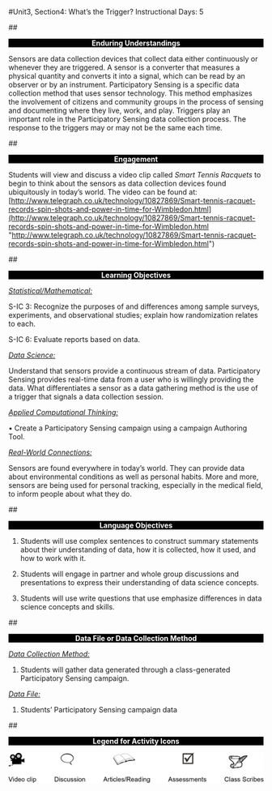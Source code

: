#Unit3, Section4: What’s the Trigger?
Instructional Days: 5

##<p style="background: black; color: white; text-align: center;">**Enduring Understandings**</p>
Sensors are data collection devices that collect data either continuously or whenever they are triggered.
A sensor is a converter that measures a physical quantity and converts it into a signal, which can be read
by an observer or by an instrument. Participatory Sensing is a specific data collection method that uses
sensor technology. This method emphasizes the involvement of citizens and community groups in the
process of sensing and documenting where they live, work, and play. Triggers play an important role in
the Participatory Sensing data collection process. The response to the triggers may or may not be the
same each time.

##<p style="background: black; color: white; text-align: center;">**Engagement**</p>
Students will view and discuss a video clip called *Smart Tennis Racquets* to begin to think about the
sensors as data collection devices found ubiquitously in today’s world. The video can be found at:    
[http://www.telegraph.co.uk/technology/10827869/Smart-tennis-racquet-records-spin-shots-and-power-in-time-for-Wimbledon.html](http://www.telegraph.co.uk/technology/10827869/Smart-tennis-racquet-records-spin-shots-and-power-in-time-for-Wimbledon.html "http://www.telegraph.co.uk/technology/10827869/Smart-tennis-racquet-records-spin-shots-and-power-in-time-for-Wimbledon.html")

##<p style="background: black; color: white; text-align: center;">**Learning Objectives**</p>
<ins>*Statistical/Mathematical:*</ins>

S-IC 3: Recognize the purposes of and differences among sample surveys, experiments, and
observational studies; explain how randomization relates to each.

S-IC 6: Evaluate reports based on data.

<ins>*Data Science:*</ins>

Understand that sensors provide a continuous stream of data. Participatory Sensing provides real-time
data from a user who is willingly providing the data. What differentiates a sensor as a data gathering
method is the use of a trigger that signals a data collection session.

<ins>*Applied Computational Thinking:*</ins>

• Create a Participatory Sensing campaign using a campaign Authoring Tool.

<ins>*Real-World Connections:*</ins>

Sensors are found everywhere in today’s world. They can provide data about environmental conditions as
well as personal habits. More and more, sensors are being used for personal tracking, especially in the
medical field, to inform people about what they do.

##<p style="background: black; color: white; text-align: center;">**Language Objectives**</p>
1. Students will use complex sentences to construct summary statements about their understanding
of data, how it is collected, how it used, and how to work with it.

2. Students will engage in partner and whole group discussions and presentations to express their
understanding of data science concepts.

3. Students will use write questions that use emphasize differences in data science concepts and
skills.

##<p style="background: black; color: white; text-align: center;">**Data File or Data Collection Method**</p>
<ins>*Data Collection Method:*</ins>

1. Students will gather data generated through a class-generated Participatory Sensing campaign.

<ins>*Data File:*</ins>

1. Students’ Participatory Sensing campaign data

##<p style="background: black; color: white; text-align: center;">**Legend for Activity Icons**</p>
![legend](../img/legend.png)